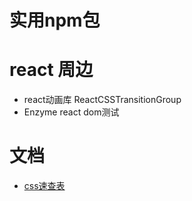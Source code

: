 # 实用npm包

# react 周边

 - react动画库 ReactCSSTransitionGroup
 - Enzyme react dom测试

# 文档
 - [css速查表](https://juejin.im/entry/5981c69251882534b44dee5f/detail?utm_source=gold_browser_extension)
